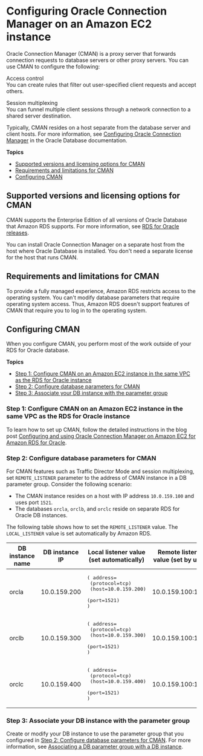 # Configuring Oracle Connection Manager on an Amazon EC2 instance<a name="oracle-cman"></a>

Oracle Connection Manager \(CMAN\) is a proxy server that forwards connection requests to database servers or other proxy servers\. You can use CMAN to configure the following:

Access control  
You can create rules that filter out user\-specified client requests and accept others\.

Session multiplexing  
You can funnel multiple client sessions through a network connection to a shared server destination\.

Typically, CMAN resides on a host separate from the database server and client hosts\. For more information, see [Configuring Oracle Connection Manager](https://docs.oracle.com/en/database/oracle/oracle-database/19/netag/configuring-oracle-connection-manager.html#GUID-AF8A511E-9AE6-4F4D-8E58-F28BC53F64E4) in the Oracle Database documentation\.

**Topics**
+ [Supported versions and licensing options for CMAN](#oracle-cman.Versions)
+ [Requirements and limitations for CMAN](#oracle-cman.requirements)
+ [Configuring CMAN](#oracle-cman.configuring-cman)

## Supported versions and licensing options for CMAN<a name="oracle-cman.Versions"></a>

CMAN supports the Enterprise Edition of all versions of Oracle Database that Amazon RDS supports\. For more information, see [RDS for Oracle releases](Oracle.Concepts.database-versions.md)\.

You can install Oracle Connection Manager on a separate host from the host where Oracle Database is installed\. You don't need a separate license for the host that runs CMAN\.

## Requirements and limitations for CMAN<a name="oracle-cman.requirements"></a>

To provide a fully managed experience, Amazon RDS restricts access to the operating system\. You can't modify database parameters that require operating system access\. Thus, Amazon RDS doesn't support features of CMAN that require you to log in to the operating system\.

## Configuring CMAN<a name="oracle-cman.configuring-cman"></a>

When you configure CMAN, you perform most of the work outside of your RDS for Oracle database\.

**Topics**
+ [Step 1: Configure CMAN on an Amazon EC2 instance in the same VPC as the RDS for Oracle instance](#oracle-cman.configuring-cman.vpc)
+ [Step 2: Configure database parameters for CMAN](#oracle-cman.configuring-cman.parameters)
+ [Step 3: Associate your DB instance with the parameter group](#oracle-cman.configuring-cman.parameter-group)

### Step 1: Configure CMAN on an Amazon EC2 instance in the same VPC as the RDS for Oracle instance<a name="oracle-cman.configuring-cman.vpc"></a>

To learn how to set up CMAN, follow the detailed instructions in the blog post [Configuring and using Oracle Connection Manager on Amazon EC2 for Amazon RDS for Oracle](http://aws.amazon.com/blogs/database/configuring-and-using-oracle-connection-manager-on-amazon-ec2-for-amazon-rds-for-oracle/)\.

### Step 2: Configure database parameters for CMAN<a name="oracle-cman.configuring-cman.parameters"></a>

For CMAN features such as Traffic Director Mode and session multiplexing, set `REMOTE_LISTENER` parameter to the address of CMAN instance in a DB parameter group\. Consider the following scenario:
+ The CMAN instance resides on a host with IP address `10.0.159.100` and uses port `1521`\.
+ The databases `orcla`, `orclb`, and `orclc` reside on separate RDS for Oracle DB instances\.

The following table shows how to set the `REMOTE_LISTENER` value\. The `LOCAL_LISTENER` value is set automatically by Amazon RDS\.


| DB instance name | DB instance IP | Local listener value \(set automatically\) | Remote listener value \(set by user\) | 
| --- | --- | --- | --- | 
| orcla | 10\.0\.159\.200 |  <pre>( address=<br />  (protocol=tcp)<br />  (host=10.0.159.200)<br />  (port=1521)<br />)</pre>  | 10\.0\.159\.100:1521 | 
| orclb | 10\.0\.159\.300 |  <pre>( address=<br />  (protocol=tcp)<br />  (host=10.0.159.300)<br />  (port=1521)<br />)</pre>  | 10\.0\.159\.100:1521 | 
| orclc | 10\.0\.159\.400 |  <pre>( address=<br />  (protocol=tcp)<br />  (host=10.0.159.400)<br />  (port=1521)<br />)</pre>  | 10\.0\.159\.100:1521 | 

### Step 3: Associate your DB instance with the parameter group<a name="oracle-cman.configuring-cman.parameter-group"></a>

Create or modify your DB instance to use the parameter group that you configured in [Step 2: Configure database parameters for CMAN](#oracle-cman.configuring-cman.parameters)\. For more information, see [Associating a DB parameter group with a DB instance](USER_WorkingWithDBInstanceParamGroups.md#USER_WorkingWithParamGroups.Associating)\.